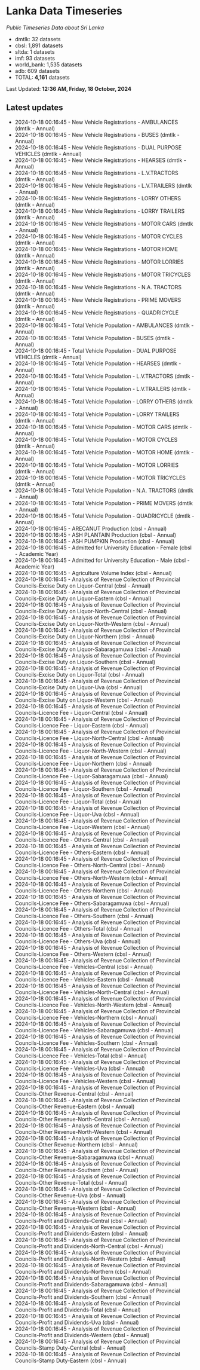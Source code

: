 # Lanka Data Timeseries
*Public Timeseries Data about Sri Lanka*

* dmtlk: 32 datasets
* cbsl: 1,891 datasets
* sltda: 1 datasets
* imf: 93 datasets
* world_bank: 1,535 datasets
* adb: 609 datasets
* TOTAL: **4,161** datasets

Last Updated: **12:36 AM, Friday, 18 October, 2024**

## Latest updates

* 2024-10-18 00:16:45 - New Vehicle Registrations - AMBULANCES (dmtlk - Annual)
* 2024-10-18 00:16:45 - New Vehicle Registrations - BUSES (dmtlk - Annual)
* 2024-10-18 00:16:45 - New Vehicle Registrations - DUAL PURPOSE VEHICLES (dmtlk - Annual)
* 2024-10-18 00:16:45 - New Vehicle Registrations - HEARSES (dmtlk - Annual)
* 2024-10-18 00:16:45 - New Vehicle Registrations - L.V.TRACTORS (dmtlk - Annual)
* 2024-10-18 00:16:45 - New Vehicle Registrations - L.V.TRAILERS (dmtlk - Annual)
* 2024-10-18 00:16:45 - New Vehicle Registrations - LORRY OTHERS (dmtlk - Annual)
* 2024-10-18 00:16:45 - New Vehicle Registrations - LORRY TRAILERS (dmtlk - Annual)
* 2024-10-18 00:16:45 - New Vehicle Registrations - MOTOR CARS (dmtlk - Annual)
* 2024-10-18 00:16:45 - New Vehicle Registrations - MOTOR CYCLES (dmtlk - Annual)
* 2024-10-18 00:16:45 - New Vehicle Registrations - MOTOR HOME (dmtlk - Annual)
* 2024-10-18 00:16:45 - New Vehicle Registrations - MOTOR LORRIES (dmtlk - Annual)
* 2024-10-18 00:16:45 - New Vehicle Registrations - MOTOR TRICYCLES (dmtlk - Annual)
* 2024-10-18 00:16:45 - New Vehicle Registrations - N.A. TRACTORS (dmtlk - Annual)
* 2024-10-18 00:16:45 - New Vehicle Registrations - PRIME MOVERS (dmtlk - Annual)
* 2024-10-18 00:16:45 - New Vehicle Registrations - QUADRICYCLE (dmtlk - Annual)
* 2024-10-18 00:16:45 - Total Vehicle Population - AMBULANCES (dmtlk - Annual)
* 2024-10-18 00:16:45 - Total Vehicle Population - BUSES (dmtlk - Annual)
* 2024-10-18 00:16:45 - Total Vehicle Population - DUAL PURPOSE VEHICLES (dmtlk - Annual)
* 2024-10-18 00:16:45 - Total Vehicle Population - HEARSES (dmtlk - Annual)
* 2024-10-18 00:16:45 - Total Vehicle Population - L.V.TRACTORS (dmtlk - Annual)
* 2024-10-18 00:16:45 - Total Vehicle Population - L.V.TRAILERS (dmtlk - Annual)
* 2024-10-18 00:16:45 - Total Vehicle Population - LORRY OTHERS (dmtlk - Annual)
* 2024-10-18 00:16:45 - Total Vehicle Population - LORRY TRAILERS (dmtlk - Annual)
* 2024-10-18 00:16:45 - Total Vehicle Population - MOTOR CARS (dmtlk - Annual)
* 2024-10-18 00:16:45 - Total Vehicle Population - MOTOR CYCLES (dmtlk - Annual)
* 2024-10-18 00:16:45 - Total Vehicle Population - MOTOR HOME (dmtlk - Annual)
* 2024-10-18 00:16:45 - Total Vehicle Population - MOTOR LORRIES (dmtlk - Annual)
* 2024-10-18 00:16:45 - Total Vehicle Population - MOTOR TRICYCLES (dmtlk - Annual)
* 2024-10-18 00:16:45 - Total Vehicle Population - N.A. TRACTORS (dmtlk - Annual)
* 2024-10-18 00:16:45 - Total Vehicle Population - PRIME MOVERS (dmtlk - Annual)
* 2024-10-18 00:16:45 - Total Vehicle Population - QUADRICYCLE (dmtlk - Annual)
* 2024-10-18 00:16:45 - ARECANUT Production (cbsl - Annual)
* 2024-10-18 00:16:45 - ASH PLANTAIN Production (cbsl - Annual)
* 2024-10-18 00:16:45 - ASH PUMPKIN Production (cbsl - Annual)
* 2024-10-18 00:16:45 - Admitted for University Education - Female (cbsl - Academic Year)
* 2024-10-18 00:16:45 - Admitted for University Education - Male (cbsl - Academic Year)
* 2024-10-18 00:16:45 - Agriculture Volume Index (cbsl - Annual)
* 2024-10-18 00:16:45 - Analysis of Revenue Collection of Provincial Councils-Excise Duty on Liquor-Central (cbsl - Annual)
* 2024-10-18 00:16:45 - Analysis of Revenue Collection of Provincial Councils-Excise Duty on Liquor-Eastern (cbsl - Annual)
* 2024-10-18 00:16:45 - Analysis of Revenue Collection of Provincial Councils-Excise Duty on Liquor-North-Central (cbsl - Annual)
* 2024-10-18 00:16:45 - Analysis of Revenue Collection of Provincial Councils-Excise Duty on Liquor-North-Western (cbsl - Annual)
* 2024-10-18 00:16:45 - Analysis of Revenue Collection of Provincial Councils-Excise Duty on Liquor-Northern (cbsl - Annual)
* 2024-10-18 00:16:45 - Analysis of Revenue Collection of Provincial Councils-Excise Duty on Liquor-Sabaragamuwa (cbsl - Annual)
* 2024-10-18 00:16:45 - Analysis of Revenue Collection of Provincial Councils-Excise Duty on Liquor-Southern (cbsl - Annual)
* 2024-10-18 00:16:45 - Analysis of Revenue Collection of Provincial Councils-Excise Duty on Liquor-Total (cbsl - Annual)
* 2024-10-18 00:16:45 - Analysis of Revenue Collection of Provincial Councils-Excise Duty on Liquor-Uva (cbsl - Annual)
* 2024-10-18 00:16:45 - Analysis of Revenue Collection of Provincial Councils-Excise Duty on Liquor-Western (cbsl - Annual)
* 2024-10-18 00:16:45 - Analysis of Revenue Collection of Provincial Councils-Licence Fee - Liquor-Central (cbsl - Annual)
* 2024-10-18 00:16:45 - Analysis of Revenue Collection of Provincial Councils-Licence Fee - Liquor-Eastern (cbsl - Annual)
* 2024-10-18 00:16:45 - Analysis of Revenue Collection of Provincial Councils-Licence Fee - Liquor-North-Central (cbsl - Annual)
* 2024-10-18 00:16:45 - Analysis of Revenue Collection of Provincial Councils-Licence Fee - Liquor-North-Western (cbsl - Annual)
* 2024-10-18 00:16:45 - Analysis of Revenue Collection of Provincial Councils-Licence Fee - Liquor-Northern (cbsl - Annual)
* 2024-10-18 00:16:45 - Analysis of Revenue Collection of Provincial Councils-Licence Fee - Liquor-Sabaragamuwa (cbsl - Annual)
* 2024-10-18 00:16:45 - Analysis of Revenue Collection of Provincial Councils-Licence Fee - Liquor-Southern (cbsl - Annual)
* 2024-10-18 00:16:45 - Analysis of Revenue Collection of Provincial Councils-Licence Fee - Liquor-Total (cbsl - Annual)
* 2024-10-18 00:16:45 - Analysis of Revenue Collection of Provincial Councils-Licence Fee - Liquor-Uva (cbsl - Annual)
* 2024-10-18 00:16:45 - Analysis of Revenue Collection of Provincial Councils-Licence Fee - Liquor-Western (cbsl - Annual)
* 2024-10-18 00:16:45 - Analysis of Revenue Collection of Provincial Councils-Licence Fee - Others-Central (cbsl - Annual)
* 2024-10-18 00:16:45 - Analysis of Revenue Collection of Provincial Councils-Licence Fee - Others-Eastern (cbsl - Annual)
* 2024-10-18 00:16:45 - Analysis of Revenue Collection of Provincial Councils-Licence Fee - Others-North-Central (cbsl - Annual)
* 2024-10-18 00:16:45 - Analysis of Revenue Collection of Provincial Councils-Licence Fee - Others-North-Western (cbsl - Annual)
* 2024-10-18 00:16:45 - Analysis of Revenue Collection of Provincial Councils-Licence Fee - Others-Northern (cbsl - Annual)
* 2024-10-18 00:16:45 - Analysis of Revenue Collection of Provincial Councils-Licence Fee - Others-Sabaragamuwa (cbsl - Annual)
* 2024-10-18 00:16:45 - Analysis of Revenue Collection of Provincial Councils-Licence Fee - Others-Southern (cbsl - Annual)
* 2024-10-18 00:16:45 - Analysis of Revenue Collection of Provincial Councils-Licence Fee - Others-Total (cbsl - Annual)
* 2024-10-18 00:16:45 - Analysis of Revenue Collection of Provincial Councils-Licence Fee - Others-Uva (cbsl - Annual)
* 2024-10-18 00:16:45 - Analysis of Revenue Collection of Provincial Councils-Licence Fee - Others-Western (cbsl - Annual)
* 2024-10-18 00:16:45 - Analysis of Revenue Collection of Provincial Councils-Licence Fee - Vehicles-Central (cbsl - Annual)
* 2024-10-18 00:16:45 - Analysis of Revenue Collection of Provincial Councils-Licence Fee - Vehicles-Eastern (cbsl - Annual)
* 2024-10-18 00:16:45 - Analysis of Revenue Collection of Provincial Councils-Licence Fee - Vehicles-North-Central (cbsl - Annual)
* 2024-10-18 00:16:45 - Analysis of Revenue Collection of Provincial Councils-Licence Fee - Vehicles-North-Western (cbsl - Annual)
* 2024-10-18 00:16:45 - Analysis of Revenue Collection of Provincial Councils-Licence Fee - Vehicles-Northern (cbsl - Annual)
* 2024-10-18 00:16:45 - Analysis of Revenue Collection of Provincial Councils-Licence Fee - Vehicles-Sabaragamuwa (cbsl - Annual)
* 2024-10-18 00:16:45 - Analysis of Revenue Collection of Provincial Councils-Licence Fee - Vehicles-Southern (cbsl - Annual)
* 2024-10-18 00:16:45 - Analysis of Revenue Collection of Provincial Councils-Licence Fee - Vehicles-Total (cbsl - Annual)
* 2024-10-18 00:16:45 - Analysis of Revenue Collection of Provincial Councils-Licence Fee - Vehicles-Uva (cbsl - Annual)
* 2024-10-18 00:16:45 - Analysis of Revenue Collection of Provincial Councils-Licence Fee - Vehicles-Western (cbsl - Annual)
* 2024-10-18 00:16:45 - Analysis of Revenue Collection of Provincial Councils-Other Revenue-Central (cbsl - Annual)
* 2024-10-18 00:16:45 - Analysis of Revenue Collection of Provincial Councils-Other Revenue-Eastern (cbsl - Annual)
* 2024-10-18 00:16:45 - Analysis of Revenue Collection of Provincial Councils-Other Revenue-North-Central (cbsl - Annual)
* 2024-10-18 00:16:45 - Analysis of Revenue Collection of Provincial Councils-Other Revenue-North-Western (cbsl - Annual)
* 2024-10-18 00:16:45 - Analysis of Revenue Collection of Provincial Councils-Other Revenue-Northern (cbsl - Annual)
* 2024-10-18 00:16:45 - Analysis of Revenue Collection of Provincial Councils-Other Revenue-Sabaragamuwa (cbsl - Annual)
* 2024-10-18 00:16:45 - Analysis of Revenue Collection of Provincial Councils-Other Revenue-Southern (cbsl - Annual)
* 2024-10-18 00:16:45 - Analysis of Revenue Collection of Provincial Councils-Other Revenue-Total (cbsl - Annual)
* 2024-10-18 00:16:45 - Analysis of Revenue Collection of Provincial Councils-Other Revenue-Uva (cbsl - Annual)
* 2024-10-18 00:16:45 - Analysis of Revenue Collection of Provincial Councils-Other Revenue-Western (cbsl - Annual)
* 2024-10-18 00:16:45 - Analysis of Revenue Collection of Provincial Councils-Profit and Dividends-Central (cbsl - Annual)
* 2024-10-18 00:16:45 - Analysis of Revenue Collection of Provincial Councils-Profit and Dividends-Eastern (cbsl - Annual)
* 2024-10-18 00:16:45 - Analysis of Revenue Collection of Provincial Councils-Profit and Dividends-North-Central (cbsl - Annual)
* 2024-10-18 00:16:45 - Analysis of Revenue Collection of Provincial Councils-Profit and Dividends-North-Western (cbsl - Annual)
* 2024-10-18 00:16:45 - Analysis of Revenue Collection of Provincial Councils-Profit and Dividends-Northern (cbsl - Annual)
* 2024-10-18 00:16:45 - Analysis of Revenue Collection of Provincial Councils-Profit and Dividends-Sabaragamuwa (cbsl - Annual)
* 2024-10-18 00:16:45 - Analysis of Revenue Collection of Provincial Councils-Profit and Dividends-Southern (cbsl - Annual)
* 2024-10-18 00:16:45 - Analysis of Revenue Collection of Provincial Councils-Profit and Dividends-Total (cbsl - Annual)
* 2024-10-18 00:16:45 - Analysis of Revenue Collection of Provincial Councils-Profit and Dividends-Uva (cbsl - Annual)
* 2024-10-18 00:16:45 - Analysis of Revenue Collection of Provincial Councils-Profit and Dividends-Western (cbsl - Annual)
* 2024-10-18 00:16:45 - Analysis of Revenue Collection of Provincial Councils-Stamp Duty-Central (cbsl - Annual)
* 2024-10-18 00:16:45 - Analysis of Revenue Collection of Provincial Councils-Stamp Duty-Eastern (cbsl - Annual)